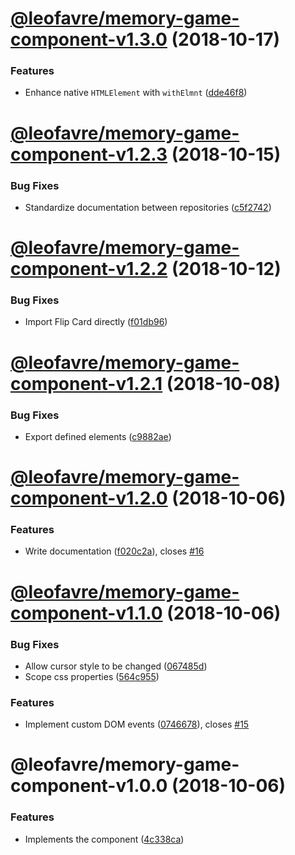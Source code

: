 # [@leofavre/memory-game-component-v1.3.0](https://github.com/leofavre/memory-game-elements/compare/@leofavre/memory-game-component-v1.2.3...@leofavre/memory-game-component-v1.3.0) (2018-10-17)


### Features

* Enhance native `HTMLElement` with `withElmnt` ([dde46f8](https://github.com/leofavre/memory-game-elements/commit/dde46f8))

# [@leofavre/memory-game-component-v1.2.3](https://github.com/leofavre/memory-game-elements/compare/@leofavre/memory-game-component-v1.2.2...@leofavre/memory-game-component-v1.2.3) (2018-10-15)


### Bug Fixes

* Standardize documentation between repositories ([c5f2742](https://github.com/leofavre/memory-game-elements/commit/c5f2742))

# [@leofavre/memory-game-component-v1.2.2](https://github.com/leofavre/memory-game-elements/compare/@leofavre/memory-game-component-v1.2.1...@leofavre/memory-game-component-v1.2.2) (2018-10-12)


### Bug Fixes

* Import Flip Card directly ([f01db96](https://github.com/leofavre/memory-game-elements/commit/f01db96))

# [@leofavre/memory-game-component-v1.2.1](https://github.com/leofavre/memory-game-elements/compare/@leofavre/memory-game-component-v1.2.0...@leofavre/memory-game-component-v1.2.1) (2018-10-08)


### Bug Fixes

* Export defined elements ([c9882ae](https://github.com/leofavre/memory-game-elements/commit/c9882ae))

# [@leofavre/memory-game-component-v1.2.0](https://github.com/leofavre/memory-game-elements/compare/@leofavre/memory-game-component-v1.1.0...@leofavre/memory-game-component-v1.2.0) (2018-10-06)


### Features

* Write documentation ([f020c2a](https://github.com/leofavre/memory-game-elements/commit/f020c2a)), closes [#16](https://github.com/leofavre/memory-game-elements/issues/16)

# [@leofavre/memory-game-component-v1.1.0](https://github.com/leofavre/memory-game-elements/compare/@leofavre/memory-game-component-v1.0.0...@leofavre/memory-game-component-v1.1.0) (2018-10-06)


### Bug Fixes

* Allow cursor style to be changed ([067485d](https://github.com/leofavre/memory-game-elements/commit/067485d))
* Scope css properties ([564c955](https://github.com/leofavre/memory-game-elements/commit/564c955))


### Features

* Implement custom DOM events ([0746678](https://github.com/leofavre/memory-game-elements/commit/0746678)), closes [#15](https://github.com/leofavre/memory-game-elements/issues/15)

# @leofavre/memory-game-component-v1.0.0 (2018-10-06)


### Features

* Implements the component ([4c338ca](https://github.com/leofavre/memory-game-elements/commit/4c338ca))
